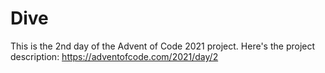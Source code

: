 # Dive

This is the 2nd day of the Advent of Code 2021 project. Here's the project description:
https://adventofcode.com/2021/day/2
